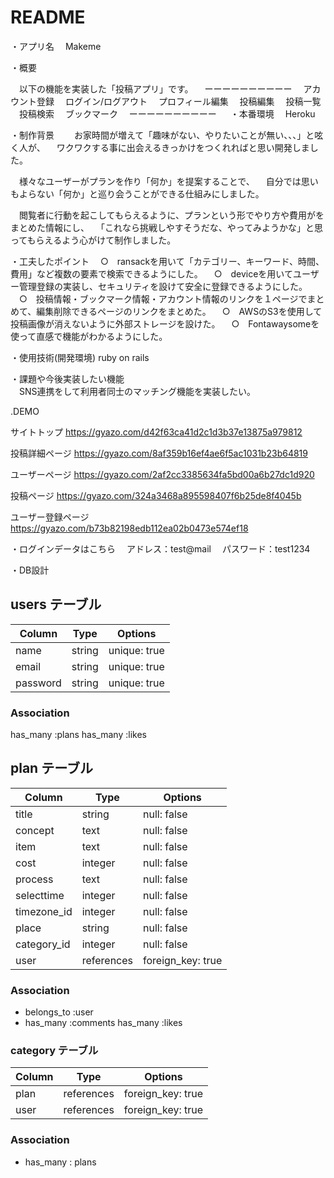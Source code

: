 # README

・アプリ名
　Makeme

・概要

　以下の機能を実装した「投稿アプリ」です。
　ーーーーーーーーーー
　アカウント登録
　ログイン/ログアウト
　プロフィール編集
　投稿編集
　投稿一覧
　投稿検索
　ブックマーク
　ーーーーーーーーーー
　
・本番環境
　Heroku

・制作背景　
　お家時間が増えて「趣味がない、やりたいことが無い、、、」と呟く人が、
　ワクワクする事に出会えるきっかけをつくれればと思い開発しました。

　様々なユーザーがプランを作り「何か」を提案することで、
　自分では思いもよらない「何か」と巡り会うことができる仕組みにしました。

　閲覧者に行動を起こしてもらえるように、プランという形でやり方や費用がをまとめた情報にし、
　「これなら挑戦しやすそうだな、やってみようかな」と思ってもらえるよう心がけて制作しました。
　　

・工夫したポイント
　○　ransackを用いて「カテゴリー、キーワード、時間、費用」など複数の要素で検索できるようにした。
　○　deviceを用いてユーザー管理登録の実装し、セキュリティを設けて安全に登録できるようにした。
　○　投稿情報・ブックマーク情報・アカウント情報のリンクを１ページでまとめて、編集削除できるページのリンクをまとめた。
　○　AWSのS3を使用して投稿画像が消えないように外部ストレージを設けた。
　○　Fontawaysomeを使って直感で機能がわかるようにした。


・使用技術(開発環境)
  ruby on rails	

・課題や今後実装したい機能	
　SNS連携をして利用者同士のマッチング機能を実装したい。　	

.DEMO

サイトトップ
https://gyazo.com/d42f63ca41d2c1d3b37e13875a979812

投稿詳細ページ
https://gyazo.com/8af359b16ef4ae6f5ac1031b23b64819

ユーザーページ
https://gyazo.com/2af2cc3385634fa5bd00a6b27dc1d920

投稿ページ
https://gyazo.com/324a3468a895598407f6b25de8f4045b

ユーザー登録ページ
https://gyazo.com/b73b82198edb112ea02b0473e574ef18


・ログインデータはこちら
　アドレス：test@mail
　パスワード：test1234


・DB設計						
## users テーブル

| Column               | Type       | Options        |
| -------------------- | ---------- | -------------- |
| name                 | string     | unique: true   |
| email                | string     | unique: true   |
| password             | string     | unique: true   |


### Association
  has_many    :plans
  has_many    :likes


## plan テーブル

| Column               | Type        | Options           |
| -------------------- | ----------- | ----------------- |
| title                | string      | null: false       |
| concept              | text        | null: false       |
| item                 | text        | null: false       |
| cost                 | integer     | null: false       |
| process              | text        | null: false       |
| selecttime           | integer     | null: false       |
| timezone_id          | integer     | null: false       |
| place                | string      | null: false       |
| category_id          | integer     | null: false       |
| user                 | references  | foreign_key: true |  


### Association

- belongs_to    :user
- has_many      :comments
  has_many      :likes

### category テーブル

| Column      | Type       | Options           |
| ----------- | ---------- | ----------------- |
| plan        | references | foreign_key: true |
| user        | references | foreign_key: true |

### Association
- has_many : plans